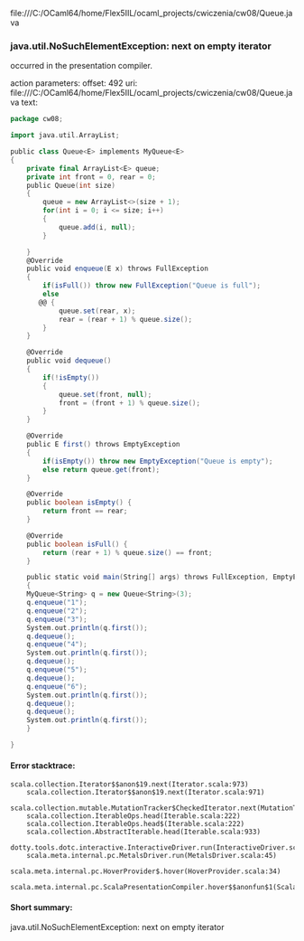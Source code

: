 file:///C:/OCaml64/home/Flex5IIL/ocaml_projects/cwiczenia/cw08/Queue.java
### java.util.NoSuchElementException: next on empty iterator

occurred in the presentation compiler.

action parameters:
offset: 492
uri: file:///C:/OCaml64/home/Flex5IIL/ocaml_projects/cwiczenia/cw08/Queue.java
text:
```scala
package cw08;

import java.util.ArrayList;

public class Queue<E> implements MyQueue<E>
{
    private final ArrayList<E> queue;
    private int front = 0, rear = 0;
    public Queue(int size)
    {
        queue = new ArrayList<>(size + 1);
        for(int i = 0; i <= size; i++)
        {
            queue.add(i, null);
        }

    }
    @Override
    public void enqueue(E x) throws FullException
    {
        if(isFull()) throw new FullException("Queue is full");
        else
       @@ {
            queue.set(rear, x);
            rear = (rear + 1) % queue.size();
        }
    }

    @Override
    public void dequeue()
    {
        if(!isEmpty())
        {
            queue.set(front, null);
            front = (front + 1) % queue.size();
        }
    }

    @Override
    public E first() throws EmptyException
    {
        if(isEmpty()) throw new EmptyException("Queue is empty");
        else return queue.get(front);
    }

    @Override
    public boolean isEmpty() {
        return front == rear;
    }

    @Override
    public boolean isFull() {
        return (rear + 1) % queue.size() == front;
    }

    public static void main(String[] args) throws FullException, EmptyException
    {
    MyQueue<String> q = new Queue<String>(3);
    q.enqueue("1");
    q.enqueue("2");
    q.enqueue("3");
    System.out.println(q.first());
    q.dequeue();
    q.enqueue("4");
    System.out.println(q.first());
    q.dequeue();
    q.enqueue("5");
    q.dequeue();
    q.enqueue("6");
    System.out.println(q.first());
    q.dequeue();
    q.dequeue();
    System.out.println(q.first());
    }

}


```



#### Error stacktrace:

```
scala.collection.Iterator$$anon$19.next(Iterator.scala:973)
	scala.collection.Iterator$$anon$19.next(Iterator.scala:971)
	scala.collection.mutable.MutationTracker$CheckedIterator.next(MutationTracker.scala:76)
	scala.collection.IterableOps.head(Iterable.scala:222)
	scala.collection.IterableOps.head$(Iterable.scala:222)
	scala.collection.AbstractIterable.head(Iterable.scala:933)
	dotty.tools.dotc.interactive.InteractiveDriver.run(InteractiveDriver.scala:168)
	scala.meta.internal.pc.MetalsDriver.run(MetalsDriver.scala:45)
	scala.meta.internal.pc.HoverProvider$.hover(HoverProvider.scala:34)
	scala.meta.internal.pc.ScalaPresentationCompiler.hover$$anonfun$1(ScalaPresentationCompiler.scala:342)
```
#### Short summary: 

java.util.NoSuchElementException: next on empty iterator